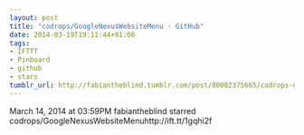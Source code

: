 ```yaml
---
layout: post
title: "codrops/GoogleNexusWebsiteMenu · GitHub"
date: 2014-03-19T19:11:44+01:00
tags:
- IFTTT
- Pinboard
- github
- stars
tumblr_url: http://fabiantheblind.tumblr.com/post/80082375665/codrops-googlenexuswebsitemenu-github
---
```

March 14, 2014 at 03:59PM
fabiantheblind starred codrops/GoogleNexusWebsiteMenuhttp://ift.tt/1gqhi2f
